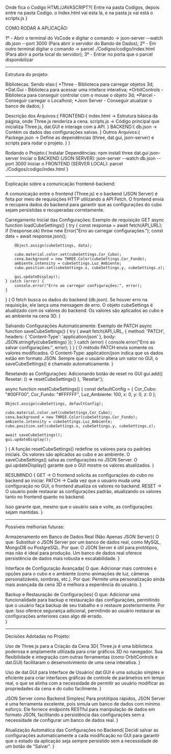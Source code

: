 Onde fica o Codigo HTML/JAVASCRIPT?{
   Entre na pasta Codigos, depois entre na pasta Codigo.
   o Index.html vai esta lá, e na pasta js vai está o scripts.js
}

COMO RODAR A APLICAÇÃO:

1º - Abrir o terminal do VsCode e digitar o comando -> json-server --watch db.json --port 3000 (Para abrir o servidor do Bando de Dados);
2º - Em outro terminal digitar o comando -> parcel ./Codigos/codigo/index.html (Para abrir a porta local do servidor);
3º - Entrar no porta que o parcel disponibilizar

---------------------------------------------------------------------------------------------

Estrutura do projeto:

Bibliotecas. Sendo elas:{
    *Three - Biblioteca para carregar objetos 3d;
    *Dat.Gui - Biblioteca para acessar uma inteface interativa;
    *OrbitControls - Biblioteca para conseguir controlar com o mouse o objeto 3d;
    *Parcel - Conseguir carregar o Localhost;
    *Json Server - Conseguir atualizar o banco de dados;
}

Descrição dos Arquivos:{
    FRONTEND:{
        index.html -> Estrutura básica da página, onde Three.js renderiza a cena.
        scripts.js -> Código principal que inicializa Three.js, dat.GUI e interage com a API.
    }
    BACKEND:{
        db.json -> Contém os dados das configurações salvas.
    }
    Outros Arquivos:{
        Packege.json -> Define as dependências (three, dat.gui, json-server) e scripts para rodar o projeto.
    }
}

Rodando o Projeto:{
    Instalar Dependências: npm install three dat.gui json-server
    Iniciar o BACKEND (JSON SERVER): json-server --watch db.json --port 3000
    Iniciar o FRONTEND (SERVER LOCAL): parcel ./Codigos/codigo/index.html
}

---------------------------------------------------------------------------------------------

Explicação sobre a comunicação frontend-backend: 

A comunicação entre o frontend (Three.js) e o backend (JSON Server) é feita por meio de requisições HTTP utilizando a API Fetch. O frontend envia e recupera dados do backend para garantir que as configurações do cubo sejam persistidas e recuperadas corretamente.

Carregamento Inicial das Configurações: Exemplo de requisição GET
async function loadCubeSettings() {
    try {
        const response = await fetch(API_URL);
        if (!response.ok) throw new Error("Erro ao carregar configurações.");
        const data = await response.json();

        Object.assign(cubeSettings, data);

        cubo.material.color.set(cubeSettings.Cor_Cubo);
        cena.background = new THREE.Color(cubeSettings.Cor_Fundo);
        ambiente.intensity = cubeSettings.Luz_Ambiente;
        cubo.position.set(cubeSettings.x, cubeSettings.y, cubeSettings.z);

        gui.updateDisplay();
    } catch (error) {
        console.error("Erro ao carregar configurações:", error);
    }
}
( O fetch busca os dados do backend (db.json).
Se houver erro na requisição, ele lança uma mensagem de erro.
O objeto cubeSettings é atualizado com os valores do backend.
Os valores são aplicados ao cubo e ao ambiente na cena 3D. )


Salvando Configurações Automaticamente: Exemplo de PATCH
async function saveCubeSettings() {
    try {
        await fetch(API_URL, {
            method: 'PATCH',
            headers: { 'Content-Type': 'application/json' },
            body: JSON.stringify(cubeSettings)
        });
    } catch (error) {
        console.error("Erro ao salvar configurações:", error);
    }
}
( O método PATCH envia somente os valores modificados.
O Content-Type: application/json indica que os dados estão em formato JSON.
Sempre que o usuário altera um valor no GUI, o saveCubeSettings() é chamado automaticamente. )


Resetando as Configurações: Adicionando botão de reset no GUI
gui.add({ Resetar: () => resetCubeSettings() }, 'Resetar');

async function resetCubeSettings() {
    const defaultConfig = {
        Cor_Cubo: "#00FF00",
        Cor_Fundo: "#FFFFFF",
        Luz_Ambiente: 100,
        x: 0,
        y: 0,
        z: 0
    };

    Object.assign(cubeSettings, defaultConfig);

    cubo.material.color.set(cubeSettings.Cor_Cubo);
    cena.background = new THREE.Color(cubeSettings.Cor_Fundo);
    ambiente.intensity = cubeSettings.Luz_Ambiente;
    cubo.position.set(cubeSettings.x, cubeSettings.y, cubeSettings.z);

    await saveCubeSettings();
    gui.updateDisplay();
}
( A função resetCubeSettings() redefine os valores para os padrões iniciais.
Os valores são aplicados ao cubo e ao ambiente.
O saveCubeSettings() salva as configurações no JSON Server.
O gui.updateDisplay() garante que o GUI mostre os valores atualizados. )

RESUMINDO {
GET → O frontend solicita as configurações do cubo no backend ao iniciar.
PATCH → Cada vez que o usuário muda uma configuração no GUI, o frontend atualiza os valores no backend.
RESET → O usuário pode restaurar as configurações padrão, atualizando os valores tanto no frontend quanto no backend.  

Isso garante que, mesmo que o usuário saia e volte, as configurações sejam mantidas.
}

---------------------------------------------------------------------------------------------

Possíveis melhorias futuras:

Armazenamento em Banco de Dados Real (Não Apenas JSON Server){
    O que: Substituir o JSON Server por um banco de dados real, como MySQL, MongoDB ou PostgreSQL.
    Por que: O JSON Server é útil para protótipos, mas não é ideal para produção. Um banco de dados real oferece persistência de dados mais robusta e escalabilidade.
}

Interface de Configuração Avançada{
    O que: Adicionar mais controles e opções para o cubo e o ambiente (como animações de luz, câmeras personalizáveis, sombras, etc.).
    Por que: Permite uma personalização ainda mais avançada da cena 3D e melhora a experiência do usuário.
}

Backup e Restauração de Configurações{
    O que: Adicionar uma funcionalidade para backup e restauração das configurações, permitindo que o usuário faça backup de seu trabalho e o restaure posteriormente.
    Por que: Isso oferece segurança adicional, permitindo ao usuário restaurar as configurações anteriores caso algo dê errado.  
}

---------------------------------------------------------------------------------------------

Decisões Adotadas no Projeto:

Uso de Three.js para a Criação da Cena 3D{
    Three.js é uma biblioteca poderosa e amplamente utilizada para criar gráficos 3D no navegador. Sua flexibilidade e integração com outras ferramentas (como OrbitControls e dat.GUI) facilitaram o desenvolvimento de uma cena interativa.
}

Uso de dat.GUI para Interface de Usuário{
    dat.GUI é uma solução simples e eficiente para criar interfaces gráficas de controle de parâmetros em tempo real, o que se alinha com a necessidade de permitir ao usuário modificar as propriedades da cena e do cubo facilmente.
}

JSON Server como Backend Simples{
    Para protótipos rápidos, JSON Server é uma ferramenta excelente, pois simula um banco de dados com mínimo esforço. Ele fornece endpoints RESTful para manipulação de dados em formato JSON, facilitando a persistência das configurações sem a necessidade de configurar um banco de dados real.
}

Atualização Automática das Configurações no Backend{
    Decidi salvar as configurações automaticamente a cada modificação no GUI para garantir que o estado da aplicação seja sempre persistido sem a necessidade de um botão de "Salvar".
}
